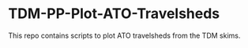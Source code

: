 # TDM-PP-Plot-ATO-Travelsheds

This repo contains scripts to plot ATO travelsheds from the TDM skims.
